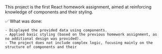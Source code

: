 This project is the first React homework assignment, aimed at reinforcing knowledge of components and their styling.

✅ What was done:

    - Displayed the provided data using components.
    - Applied basic styling (based on the previous homework assignment, as no additional design was provided).
    - The project does not include complex logic, focusing mainly on the structure of components and their
